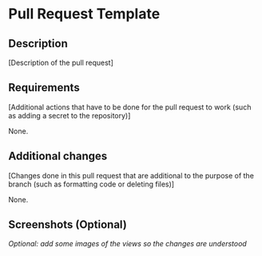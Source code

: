 # Pull Request Template

## Description

[Description of the pull request]

## Requirements

[Additional actions that have to be done for the pull request to work (such as adding a secret to the repository)]

None.

## Additional changes

[Changes done in this pull request that are additional to the purpose of the branch (such as formatting code or deleting files)]

None.

## Screenshots (Optional)

_Optional: add some images of the views so the changes are understood_
